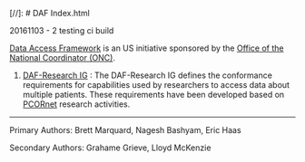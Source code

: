 [//]: # DAF Index.html

20161103 - 2 testing ci build

[Data Access Framework] is an US initiative sponsored by the  [Office of the National Coordinator (ONC)].  

1. [DAF-Research IG] : The DAF-Research IG defines the conformance requirements for capabilities used by researchers to access data about multiple patients. These requirements have been developed based on [PCORnet] research activities.  


---

Primary Authors: Brett Marquard, Nagesh Bashyam, Eric Haas

Secondary Authors: Grahame Grieve, Lloyd McKenzie

[DAF-Core]: daf-core.html
[DAF-Research IG]: daf-research.html
[Office of the National Coordinator (ONC)]: http://www.healthit.gov/newsroom/about-onc
[Data Access Framework]: http://wiki.siframework.org/Data+Access+Framework+Homepage
[PCORnet]: http://www.pcornet.org/
[Argonaut]: http://argonautwiki.hl7.org/index.php?title=Main_Page
